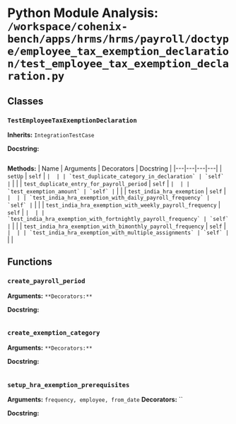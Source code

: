 # Python Module Analysis: `/workspace/cohenix-bench/apps/hrms/hrms/payroll/doctype/employee_tax_exemption_declaration/test_employee_tax_exemption_declaration.py`

## Classes

### `TestEmployeeTaxExemptionDeclaration`
**Inherits:** `IntegrationTestCase`


**Docstring:**
```

```

**Methods:**
| Name | Arguments | Decorators | Docstring |
|---|---|---|---|
| `setUp` | `self` | `` |  |
| `test_duplicate_category_in_declaration` | `self` | `` |  |
| `test_duplicate_entry_for_payroll_period` | `self` | `` |  |
| `test_exemption_amount` | `self` | `` |  |
| `test_india_hra_exemption` | `self` | `` |  |
| `test_india_hra_exemption_with_daily_payroll_frequency` | `self` | `` |  |
| `test_india_hra_exemption_with_weekly_payroll_frequency` | `self` | `` |  |
| `test_india_hra_exemption_with_fortnightly_payroll_frequency` | `self` | `` |  |
| `test_india_hra_exemption_with_bimonthly_payroll_frequency` | `self` | `` |  |
| `test_india_hra_exemption_with_multiple_assignments` | `self` | `` |  |





## Functions

### `create_payroll_period`
**Arguments:** ``
**Decorators:** ``

**Docstring:**
```

```
### `create_exemption_category`
**Arguments:** ``
**Decorators:** ``

**Docstring:**
```

```
### `setup_hra_exemption_prerequisites`
**Arguments:** `frequency, employee, from_date`
**Decorators:** ``

**Docstring:**
```

```

